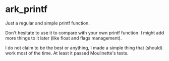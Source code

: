 # ark_printf
Just a regular and simple printf function.

Don't hesitate to use it to compare with your own printf function.
I might add more things to it later (like float and flags management).

I do not claim to be the best or anything, I made a simple thing that (should) work most of the time.
At least it passed Moulinette's tests.
